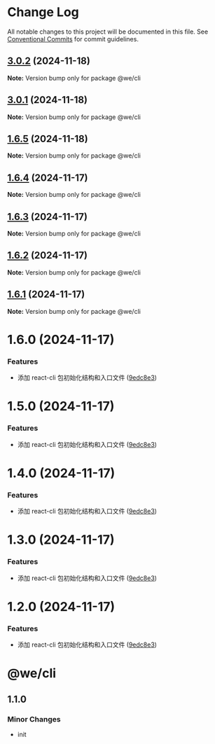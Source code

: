 # Change Log

All notable changes to this project will be documented in this file.
See [Conventional Commits](https://conventionalcommits.org) for commit guidelines.

## [3.0.2](https://github.com/weiAX95/we-lib/compare/@we/cli@1.6.5...@we/cli@3.0.2) (2024-11-18)

**Note:** Version bump only for package @we/cli





## [3.0.1](https://github.com/weiAX95/we-lib/compare/@we/cli@1.6.5...@we/cli@3.0.1) (2024-11-18)

**Note:** Version bump only for package @we/cli





## [1.6.5](https://github.com/weiAX95/we-lib/compare/@we/cli@1.6.4...@we/cli@1.6.5) (2024-11-18)

**Note:** Version bump only for package @we/cli

## [1.6.4](https://github.com/weiAX95/we-lib/compare/@we/cli@1.6.2...@we/cli@1.6.4) (2024-11-17)

**Note:** Version bump only for package @we/cli

## [1.6.3](https://github.com/weiAX95/we-lib/compare/@we/cli@1.6.2...@we/cli@1.6.3) (2024-11-17)

**Note:** Version bump only for package @we/cli

## [1.6.2](https://github.com/weiAX95/we-lib/compare/@we/cli@1.6.0...@we/cli@1.6.2) (2024-11-17)

**Note:** Version bump only for package @we/cli

## [1.6.1](https://github.com/weiAX95/we-lib/compare/@we/cli@1.6.0...@we/cli@1.6.1) (2024-11-17)

**Note:** Version bump only for package @we/cli

# 1.6.0 (2024-11-17)

### Features

- 添加 react-cli 包初始化结构和入口文件 ([9edc8e3](https://github.com/weiAX95/we-lib/commit/9edc8e313e25a2fd9ab7e5c5af5c5d26ce538731))

# 1.5.0 (2024-11-17)

### Features

- 添加 react-cli 包初始化结构和入口文件 ([9edc8e3](https://github.com/weiAX95/we-lib/commit/9edc8e313e25a2fd9ab7e5c5af5c5d26ce538731))

# 1.4.0 (2024-11-17)

### Features

- 添加 react-cli 包初始化结构和入口文件 ([9edc8e3](https://github.com/weiAX95/we-lib/commit/9edc8e313e25a2fd9ab7e5c5af5c5d26ce538731))

# 1.3.0 (2024-11-17)

### Features

- 添加 react-cli 包初始化结构和入口文件 ([9edc8e3](https://github.com/weiAX95/we-lib/commit/9edc8e313e25a2fd9ab7e5c5af5c5d26ce538731))

# 1.2.0 (2024-11-17)

### Features

- 添加 react-cli 包初始化结构和入口文件 ([9edc8e3](https://github.com/weiAX95/we-lib/commit/9edc8e313e25a2fd9ab7e5c5af5c5d26ce538731))

# @we/cli

## 1.1.0

### Minor Changes

- init
